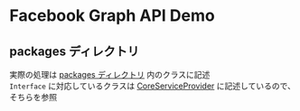 # Facebook Graph API Demo

## packages ディレクトリ

実際の処理は [packages ディレクトリ](https://github.com/KeisukeKudo/facebook-graph_api-demo/tree/master/packages/Crypto) 内のクラスに記述  
`Interface` に対応しているクラスは [CoreServiceProvider](https://github.com/KeisukeKudo/facebook-graph_api-demo/blob/master/app/Providers/CoreServiceProvider.php) に記述しているので､そちらを参照  
